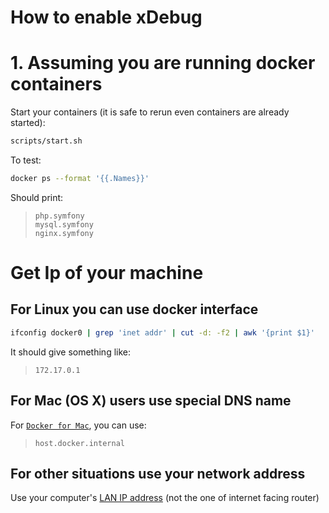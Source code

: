 How to enable xDebug
====================

# 1. Assuming you are running docker containers

Start your containers (it is safe to rerun even containers are already started):
```bash
scripts/start.sh
```

To test:
```bash
docker ps --format '{{.Names}}'
```
Should print:
> ```
> php.symfony
> mysql.symfony
> nginx.symfony
> ```

# Get Ip of your machine

## For Linux you can use docker interface

```bash
ifconfig docker0 | grep 'inet addr' | cut -d: -f2 | awk '{print $1}'
```
It should give something like:
>```
>172.17.0.1
>```

## For Mac (OS X) users use special DNS name

For [`Docker for Mac`](https://docs.docker.com/docker-for-mac/networking/#i-want-to-connect-from-a-container-to-a-service-on-the-host),
you can use:
>```
>host.docker.internal
>```

## For other situations use your network address

Use your computer's [LAN IP address](https://www.iplocation.net/find-private-ip-address)
(not the one of internet facing router)

